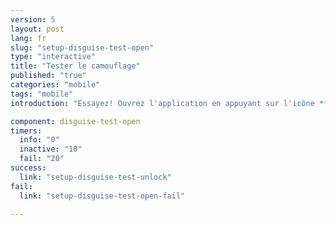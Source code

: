 ```yaml
---
version: 5
layout: post
lang: fr
slug: "setup-disguise-test-open"
type: "interactive"
title: "Tester le camouflage"
published: "true"
categories: "mobile"
tags: "mobile"
introduction: "Essayez! Ouvrez l'application en appuyant sur l'icône **Calculate!**."

component: disguise-test-open
timers:
  info: "0"
  inactive: "10"
  fail: "20"
success: 
  link: "setup-disguise-test-unlock"
fail: 
  link: "setup-disguise-test-open-fail"

---
```

